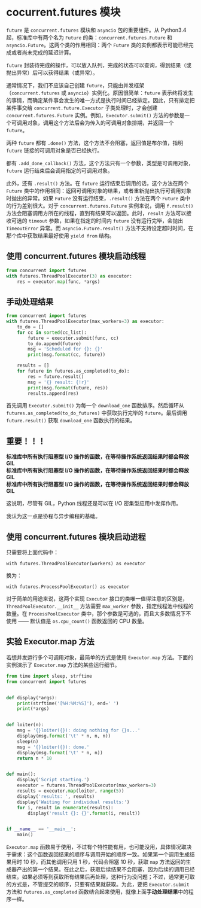 # cocurrent.futures 模块

`future` 是 `concurrent.futures` 模块和 `asyncio` 包的重要组件。从 Python3.4 起，标准库中有两个名为 `Future` 的类：`concurrent.futures.Future` 和 `asyncio.Future`。这两个类的作用相同：两个 `Future` 类的实例都表示可能已经完成或者尚未完成的延迟计算。

`future` 封装待完成的操作，可以放入队列，完成的状态可以查询，得到结果（或抛出异常）后可以获得结果（或异常）。

通常情况下，我们不应该自己创建 `future`，只能由并发框架（`concurrent.futures` 或 `asyncio`）实例化。原因很简单：`future` 表示终将发生的事情，而确定某件事会发生的唯一方式是执行时间已经排定。因此，只有排定把某件事交给 `concurrent.future.Executor` 子类处理时，才会创建 `concurrent.futures.Future` 实例。例如，`Executor.submit()` 方法的参数是一个可调用对象，调用这个方法后会为传入的可调用对象排期，并返回一个 `future`。

两种 `future` 都有 `.done()` 方法，这个方法不会阻塞，返回值是布尔值，指明 `future` 链接的可调用对象是否已经执行。

都有 `.add_done_callback()` 方法，这个方法只有一个参数，类型是可调用对象，`future` 运行结束后会调用指定的可调用对象。

此外，还有 `.result()` 方法。在 `future` 运行结束后调用的话，这个方法在两个 `Future` 类中的作用相同：返回可调用对象的结果，或者重新抛出执行可调用对象时抛出的异常。如果 `Future` 没有运行结束，`.result()` 方法在两个 `Future` 类中的行为差别很大。对于 `concurrent.futures.Future` 实例来说，调用 `f.result()` 方法会阻塞调用方所在的线程，直到有结果可以返回。此时，`result` 方法可以接收可选的 `timeout` 参数，如果在指定的时间内 `future` 没有运行完毕，会抛出 `TimeoutError` 异常。而 `asyncio.Future.result()` 方法不支持设定超时时间，在那个库中获取结果最好使用 `yield from` 结构。

## 使用 concurrent.futures 模块启动线程

```python
from concurrent import futures
with futures.ThreadPoolExecutor(3) as executor:
    res = executor.map(func, *args)
```

## 手动处理结果

```python
from concurrent import futures
with futures.ThreadPoolExecutor(max_workers=3) as executor:
    to_do = []
    for cc in sorted(cc_list):
        future = executor.submit(func, cc)
        to_do.append(future)
        msg = 'Scheduled for {}: {}'
        print(msg.format(cc, future))

    results = []
    for future in futures.as_completed(to_do):
        res = future.result()
        msg = '{} result: {!r}'
        print(msg.format(future, res))
        results.append(res)
```

首先调用 `Executor.submit()` 为每一个 `download_one` 函数排序。然后循环从 `futures.as_completed(to_do_futures)` 中获取执行完毕的 `future`。最后调用 `future.result()` 获取 `download_one` 函数执行的结果。

## 重要！！！

**标准库中所有执行阻塞型 I/O 操作的函数，在等待操作系统返回结果时都会释放 GIL**  
**标准库中所有执行阻塞型 I/O 操作的函数，在等待操作系统返回结果时都会释放 GIL**  
**标准库中所有执行阻塞型 I/O 操作的函数，在等待操作系统返回结果时都会释放 GIL**  

这说明，尽管有 GIL，Python 线程还是可以在 I/O 密集型应用中发挥作用。

我认为这一点是协程与异步编程的基础。

## 使用 concurrent.futures 模块启动进程

只需要将上面代码中：

```
with futures.ThreadPoolExecutor(workers) as executor
``` 

换为：

```
with futures.ProcessPoolExecutor() as executor
```

对于简单的用途来说，这两个实现 `Executor` 接口的类唯一值得注意的区别是，`ThreadPoolExecutor.__init__` 方法需要 `max_worker` 参数，指定线程池中线程的数量。在 `ProcessPoolExecutor` 类中，那个参数是可选的，而且大多数情况下不使用 —— 默认值是 `os.cpu_count()` 函数返回的 CPU 数量。

## 实验 Executor.map 方法

若想并发运行多个可调用对象，最简单的方式是使用 `Executor.map` 方法。下面的实例演示了 `Executor.map` 方法的某些运行细节。

```python
from time import sleep, strftime
from concurrent import futures


def display(*args):
    print(strftime('[%H:%M:%S]'), end=' ')
    print(*args)


def loiter(n):
    msg = '{}loiter({}): doing nothing for {}s...'
    display(msg.format('\t' * n, n, n))
    sleep(n)
    msg = '{}loiter({}): done.'
    display(msg.format('\t' * n, n))
    return n * 10


def main():
    display('Script starting.')
    executor = futures.ThreadPoolExecutor(max_workers=3)
    results = executor.map(loiter, range(5))
    display('results: ', results)
    display('Waiting for individual results:')
    for i, result in enumerate(results):
        display('result {}: {}'.format(i, result))


if __name__ == '__main__':
    main()
```

`Executor.map` 函数易于使用，不过有个特性能有用，也可能没用，具体情况取决于需求：这个函数返回结果的顺序与调用开始的顺序一致。如果第一个调用生成结果用时 10 秒，而其他调用只用 1 秒，代码会阻塞 10 秒，获取 `map` 方法返回的生成器产出的第一个结果。在此之后，获取后续结果不会阻塞，因为后续的调用已经结束。如果必须等到获取所有结果后再处理，这种行为没问题；不过，通常更可取的方式是，不管提交的顺序，只要有结果就获取。为此，要把 `Executor.submit` 方法和 `futures.as_completed` 函数结合起来使用，就像上面**手动处理结果**中的程序一样。
